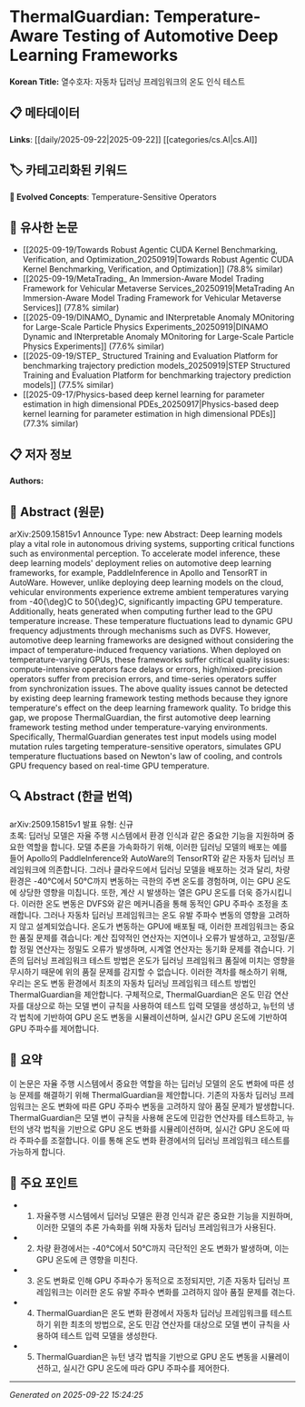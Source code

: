 # ThermalGuardian: Temperature-Aware Testing of Automotive Deep Learning Frameworks

**Korean Title:** 열수호자: 자동차 딥러닝 프레임워크의 온도 인식 테스트

## 📋 메타데이터

**Links**: [[daily/2025-09-22|2025-09-22]] [[categories/cs.AI|cs.AI]]

## 🏷️ 카테고리화된 키워드
**🚀 Evolved Concepts**: Temperature-Sensitive Operators

## 🔗 유사한 논문
- [[2025-09-19/Towards Robust Agentic CUDA Kernel Benchmarking, Verification, and Optimization_20250919|Towards Robust Agentic CUDA Kernel Benchmarking, Verification, and Optimization]] (78.8% similar)
- [[2025-09-19/MetaTrading_ An Immersion-Aware Model Trading Framework for Vehicular Metaverse Services_20250919|MetaTrading An Immersion-Aware Model Trading Framework for Vehicular Metaverse Services]] (77.8% similar)
- [[2025-09-19/DINAMO_ Dynamic and INterpretable Anomaly MOnitoring for Large-Scale Particle Physics Experiments_20250919|DINAMO Dynamic and INterpretable Anomaly MOnitoring for Large-Scale Particle Physics Experiments]] (77.6% similar)
- [[2025-09-19/STEP_ Structured Training and Evaluation Platform for benchmarking trajectory prediction models_20250919|STEP Structured Training and Evaluation Platform for benchmarking trajectory prediction models]] (77.5% similar)
- [[2025-09-17/Physics-based deep kernel learning for parameter estimation in high dimensional PDEs_20250917|Physics-based deep kernel learning for parameter estimation in high dimensional PDEs]] (77.3% similar)

## 📋 저자 정보

**Authors:** 

## 📄 Abstract (원문)

arXiv:2509.15815v1 Announce Type: new 
Abstract: Deep learning models play a vital role in autonomous driving systems, supporting critical functions such as environmental perception. To accelerate model inference, these deep learning models' deployment relies on automotive deep learning frameworks, for example, PaddleInference in Apollo and TensorRT in AutoWare. However, unlike deploying deep learning models on the cloud, vehicular environments experience extreme ambient temperatures varying from -40{\deg}C to 50{\deg}C, significantly impacting GPU temperature. Additionally, heats generated when computing further lead to the GPU temperature increase. These temperature fluctuations lead to dynamic GPU frequency adjustments through mechanisms such as DVFS. However, automotive deep learning frameworks are designed without considering the impact of temperature-induced frequency variations. When deployed on temperature-varying GPUs, these frameworks suffer critical quality issues: compute-intensive operators face delays or errors, high/mixed-precision operators suffer from precision errors, and time-series operators suffer from synchronization issues. The above quality issues cannot be detected by existing deep learning framework testing methods because they ignore temperature's effect on the deep learning framework quality. To bridge this gap, we propose ThermalGuardian, the first automotive deep learning framework testing method under temperature-varying environments. Specifically, ThermalGuardian generates test input models using model mutation rules targeting temperature-sensitive operators, simulates GPU temperature fluctuations based on Newton's law of cooling, and controls GPU frequency based on real-time GPU temperature.

## 🔍 Abstract (한글 번역)

arXiv:2509.15815v1 발표 유형: 신규  
초록: 딥러닝 모델은 자율 주행 시스템에서 환경 인식과 같은 중요한 기능을 지원하며 중요한 역할을 합니다. 모델 추론을 가속화하기 위해, 이러한 딥러닝 모델의 배포는 예를 들어 Apollo의 PaddleInference와 AutoWare의 TensorRT와 같은 자동차 딥러닝 프레임워크에 의존합니다. 그러나 클라우드에서 딥러닝 모델을 배포하는 것과 달리, 차량 환경은 -40°C에서 50°C까지 변동하는 극한의 주변 온도를 경험하며, 이는 GPU 온도에 상당한 영향을 미칩니다. 또한, 계산 시 발생하는 열은 GPU 온도를 더욱 증가시킵니다. 이러한 온도 변동은 DVFS와 같은 메커니즘을 통해 동적인 GPU 주파수 조정을 초래합니다. 그러나 자동차 딥러닝 프레임워크는 온도 유발 주파수 변동의 영향을 고려하지 않고 설계되었습니다. 온도가 변동하는 GPU에 배포될 때, 이러한 프레임워크는 중요한 품질 문제를 겪습니다: 계산 집약적인 연산자는 지연이나 오류가 발생하고, 고정밀/혼합 정밀 연산자는 정밀도 오류가 발생하며, 시계열 연산자는 동기화 문제를 겪습니다. 기존의 딥러닝 프레임워크 테스트 방법은 온도가 딥러닝 프레임워크 품질에 미치는 영향을 무시하기 때문에 위의 품질 문제를 감지할 수 없습니다. 이러한 격차를 해소하기 위해, 우리는 온도 변동 환경에서 최초의 자동차 딥러닝 프레임워크 테스트 방법인 ThermalGuardian을 제안합니다. 구체적으로, ThermalGuardian은 온도 민감 연산자를 대상으로 하는 모델 변이 규칙을 사용하여 테스트 입력 모델을 생성하고, 뉴턴의 냉각 법칙에 기반하여 GPU 온도 변동을 시뮬레이션하며, 실시간 GPU 온도에 기반하여 GPU 주파수를 제어합니다.

## 📝 요약

이 논문은 자율 주행 시스템에서 중요한 역할을 하는 딥러닝 모델의 온도 변화에 따른 성능 문제를 해결하기 위해 ThermalGuardian을 제안합니다. 기존의 자동차 딥러닝 프레임워크는 온도 변화에 따른 GPU 주파수 변동을 고려하지 않아 품질 문제가 발생합니다. ThermalGuardian은 모델 변이 규칙을 사용해 온도에 민감한 연산자를 테스트하고, 뉴턴의 냉각 법칙을 기반으로 GPU 온도 변화를 시뮬레이션하며, 실시간 GPU 온도에 따라 주파수를 조절합니다. 이를 통해 온도 변화 환경에서의 딥러닝 프레임워크 테스트를 가능하게 합니다.

## 🎯 주요 포인트

- 1. 자율주행 시스템에서 딥러닝 모델은 환경 인식과 같은 중요한 기능을 지원하며, 이러한 모델의 추론 가속화를 위해 자동차 딥러닝 프레임워크가 사용된다.

- 2. 차량 환경에서는 -40°C에서 50°C까지 극단적인 온도 변화가 발생하며, 이는 GPU 온도에 큰 영향을 미친다.

- 3. 온도 변화로 인해 GPU 주파수가 동적으로 조정되지만, 기존 자동차 딥러닝 프레임워크는 이러한 온도 유발 주파수 변화를 고려하지 않아 품질 문제를 겪는다.

- 4. ThermalGuardian은 온도 변화 환경에서 자동차 딥러닝 프레임워크를 테스트하기 위한 최초의 방법으로, 온도 민감 연산자를 대상으로 모델 변이 규칙을 사용하여 테스트 입력 모델을 생성한다.

- 5. ThermalGuardian은 뉴턴 냉각 법칙을 기반으로 GPU 온도 변동을 시뮬레이션하고, 실시간 GPU 온도에 따라 GPU 주파수를 제어한다.

---

*Generated on 2025-09-22 15:24:25*